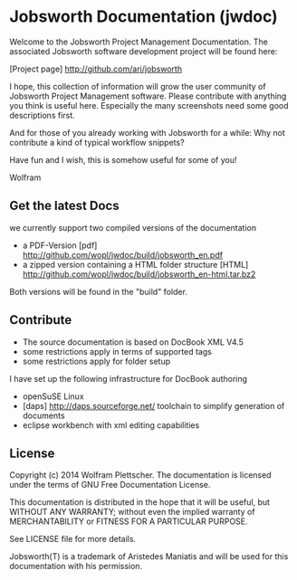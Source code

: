 Jobsworth Documentation (jwdoc)
===============================

Welcome to the Jobsworth Project Management Documentation.
The associated Jobsworth software development project will be found here:

[Project page]             http://github.com/ari/jobsworth

I hope, this collection of information will grow the user community of
Jobsworth Project Management software.
Please contribute with anything you think is useful here. Especially
the many screenshots need some good descriptions first.

And for those of you already working with Jobsworth for a while: Why not contribute
a kind of typical workflow snippets?

Have fun and I wish, this is somehow useful for some of you!

Wolfram


Get the latest Docs
-------------------

we currently support two compiled versions of the documentation

* a PDF-Version [pdf] http://github.com/wopl/jwdoc/build/jobsworth_en.pdf
* a zipped version containing a HTML folder structure [HTML] http://github.com/wopl/jwdoc/build/jobsworth_en-html.tar.bz2
 
Both versions will be found in the "build" folder.

Contribute
----------

* The source documentation is based on DocBook XML V4.5
* some restrictions apply in terms of supported tags
* some restrictions apply for folder setup

I have set up the following infrastructure for DocBook authoring

* openSuSE Linux
* [daps] http://daps.sourceforge.net/ toolchain to simplify generation of documents
* eclipse workbench with xml editing capabilities

License
-------

Copyright (c) 2014 Wolfram Plettscher. The documentation is licensed under the terms of GNU Free Documentation License.

This documentation is distributed in the hope that it will be useful, but WITHOUT ANY WARRANTY; without even the implied warranty of MERCHANTABILITY or FITNESS FOR A PARTICULAR PURPOSE.

See LICENSE file for more details.


Jobsworth(T) is a trademark of Aristedes Maniatis and will be used for this documentation with his permission. 

